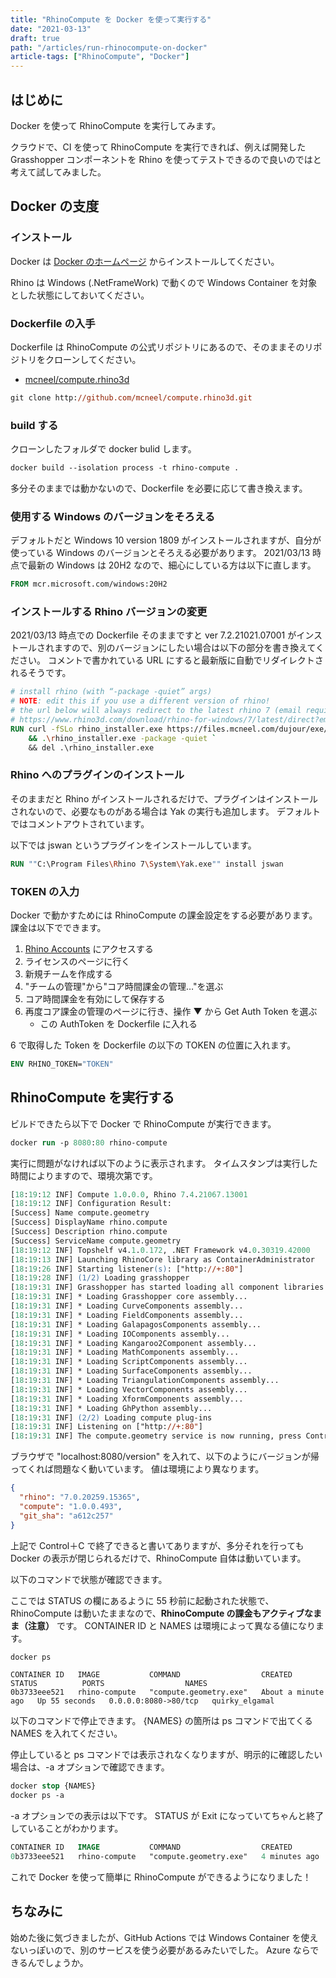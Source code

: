```yaml
---
title: "RhinoCompute を Docker を使って実行する"
date: "2021-03-13"
draft: true
path: "/articles/run-rhinocompute-on-docker"
article-tags: ["RhinoCompute", "Docker"]
---
```


## はじめに

Docker を使って RhinoCompute を実行してみます。

クラウドで、CI を使って RhinoCompute を実行できれば、例えば開発した Grasshopper コンポーネントを Rhino を使ってテストできるので良いのではと考えて試してみました。

## Docker の支度

### インストール

Docker は [Docker のホームページ](https://www.docker.com/) からインストールしてください。

Rhino は Windows (.NetFrameWork) で動くので Windows Container を対象とした状態にしておいてください。

### Dockerfile の入手

Dockerfile は RhinoCompute の公式リポジトリにあるので、そのままそのリポジトリをクローンしてください。

- [mcneel/compute.rhino3d](https://github.com/mcneel/compute.rhino3d)

```ps
git clone http://github.com/mcneel/compute.rhino3d.git
```

### build する

クローンしたフォルダで docker bulid します。

```ps
docker build --isolation process -t rhino-compute .
```

多分そのままでは動かないので、Dockerfile を必要に応じて書き換えます。

### 使用する Windows のバージョンをそろえる

デフォルトだと Windows 10 version 1809 がインストールされますが、自分が使っている Windows のバージョンとそろえる必要があります。
2021/03/13 時点で最新の Windows は 20H2 なので、細心にしている方は以下に直します。

```Dockerfile
FROM mcr.microsoft.com/windows:20H2
```


### インストールする Rhino バージョンの変更

2021/03/13 時点での Dockerfile そのままですと ver 7.2.21021.07001 がインストールされますので、別のバージョンにしたい場合は以下の部分を書き換えてください。
コメントで書かれている URL にすると最新版に自動でリダイレクトされるそうです。

```dockerfile
# install rhino (with “-package -quiet” args)
# NOTE: edit this if you use a different version of rhino!
# the url below will always redirect to the latest rhino 7 (email required)
# https://www.rhino3d.com/download/rhino-for-windows/7/latest/direct?email=EMAIL
RUN curl -fSLo rhino_installer.exe https://files.mcneel.com/dujour/exe/20210121/rhino_en-us_7.2.21021.07001.exe `
    && .\rhino_installer.exe -package -quiet `
    && del .\rhino_installer.exe
```

### Rhino へのプラグインのインストール

そのままだと Rhino がインストールされるだけで、プラグインはインストールされないので、必要なものがある場合は Yak の実行も追加します。
デフォルトではコメントアウトされています。

以下では jswan というプラグインをインストールしています。

```Dockerfile
RUN ""C:\Program Files\Rhino 7\System\Yak.exe"" install jswan
```

### TOKEN の入力

Docker で動かすためには RhinoCompute の課金設定をする必要があります。
課金は以下でできます。

1. [Rhino Accounts](https://accounts.rhino3d.com/) にアクセスする
2. ライセンスのページに行く
3. 新規チームを作成する
4. "チームの管理"から"コア時間課金の管理…"を選ぶ
5. コア時間課金を有効にして保存する
6. 再度コア課金の管理のページに行き、操作 ▼ から Get Auth Token を選ぶ
   - この AuthToken を Dockerfile に入れる

6 で取得した Token を Dockerfile の以下の TOKEN の位置に入れます。

```Dockerfile
ENV RHINO_TOKEN="TOKEN"
```

## RhinoCompute を実行する

ビルドできたら以下で Docker で RhinoCompute が実行できます。

```ps
docker run -p 8080:80 rhino-compute
```

実行に問題がなければ以下のように表示されます。
タイムスタンプは実行した時間によりますので、環境次第です。

```ps
[18:19:12 INF] Compute 1.0.0.0, Rhino 7.4.21067.13001
[18:19:12 INF] Configuration Result:  
[Success] Name compute.geometry       
[Success] DisplayName rhino.compute   
[Success] Description rhino.compute   
[Success] ServiceName compute.geometry
[18:19:12 INF] Topshelf v4.1.0.172, .NET Framework v4.0.30319.42000
[18:19:13 INF] Launching RhinoCore library as ContainerAdministrator
[18:19:26 INF] Starting listener(s): ["http://+:80"]
[18:19:28 INF] (1/2) Loading grasshopper
[18:19:31 INF] Grasshopper has started loading all component libraries
[18:19:31 INF] * Loading Grasshopper core assembly...
[18:19:31 INF] * Loading CurveComponents assembly...
[18:19:31 INF] * Loading FieldComponents assembly...
[18:19:31 INF] * Loading GalapagosComponents assembly...
[18:19:31 INF] * Loading IOComponents assembly...
[18:19:31 INF] * Loading Kangaroo2Component assembly...
[18:19:31 INF] * Loading MathComponents assembly...
[18:19:31 INF] * Loading ScriptComponents assembly...
[18:19:31 INF] * Loading SurfaceComponents assembly...
[18:19:31 INF] * Loading TriangulationComponents assembly...
[18:19:31 INF] * Loading VectorComponents assembly...
[18:19:31 INF] * Loading XformComponents assembly...
[18:19:31 INF] * Loading GhPython assembly...
[18:19:31 INF] (2/2) Loading compute plug-ins
[18:19:31 INF] Listening on ["http://+:80"]
[18:19:31 INF] The compute.geometry service is now running, press Control+C to exit.
```

ブラウザで "localhost:8080/version" を入れて、以下のようにバージョンが帰ってくれば問題なく動いています。
値は環境により異なります。

```json
{
  "rhino": "7.0.20259.15365",
  "compute": "1.0.0.493",
  "git_sha": "a612c257"
}
```

上記で Control＋C で終了できると書いてありますが、多分それを行っても Docker の表示が閉じられるだけで、RhinoCompute 自体は動いています。

以下のコマンドで状態が確認できます。

ここでは STATUS の欄にあるように 55 秒前に起動された状態で、RhinoCompute は動いたままなので、**RhinoCompute の課金もアクティブなまま（注意）** です。
CONTAINER ID と NAMES は環境によって異なる値になります。

```ps
docker ps
```

```
CONTAINER ID   IMAGE           COMMAND                  CREATED              STATUS          PORTS                  NAMES
0b3733eee521   rhino-compute   "compute.geometry.exe"   About a minute ago   Up 55 seconds   0.0.0.0:8080->80/tcp   quirky_elgamal
```

以下のコマンドで停止できます。
{NAMES} の箇所は ps コマンドで出てくる NAMES を入れてください。

停止していると ps コマンドでは表示されなくなりますが、明示的に確認したい場合は、-a オプションで確認できます。

```ps
docker stop {NAMES}
docker ps -a
```

-a オプションでの表示は以下です。
STATUS が Exit になっていてちゃんと終了していることがわかります。

```ps
CONTAINER ID   IMAGE           COMMAND                  CREATED         STATUS                              PORTS     NAMES
0b3733eee521   rhino-compute   "compute.geometry.exe"   4 minutes ago   Exited (3221225786) 3 minutes ago             quirky_elgamal
```

これで Docker を使って簡単に RhinoCompute ができるようになりました！

## ちなみに

始めた後に気づきましたが、GitHub Actions では Windows Container を使えないっぽいので、別のサービスを使う必要があるみたいでした。
Azure ならできるんでしょうか。
